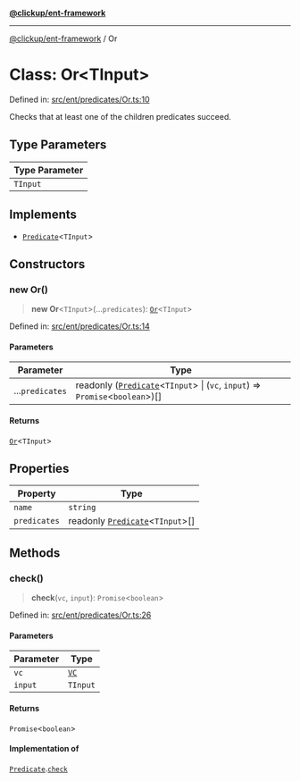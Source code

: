 [**@clickup/ent-framework**](../README.md)

***

[@clickup/ent-framework](../globals.md) / Or

# Class: Or\<TInput\>

Defined in: [src/ent/predicates/Or.ts:10](https://github.com/clickup/ent-framework/blob/master/src/ent/predicates/Or.ts#L10)

Checks that at least one of the children predicates succeed.

## Type Parameters

| Type Parameter |
| ------ |
| `TInput` |

## Implements

- [`Predicate`](../interfaces/Predicate.md)\<`TInput`\>

## Constructors

### new Or()

> **new Or**\<`TInput`\>(...`predicates`): [`Or`](Or.md)\<`TInput`\>

Defined in: [src/ent/predicates/Or.ts:14](https://github.com/clickup/ent-framework/blob/master/src/ent/predicates/Or.ts#L14)

#### Parameters

| Parameter | Type |
| ------ | ------ |
| ...`predicates` | readonly ([`Predicate`](../interfaces/Predicate.md)\<`TInput`\> \| (`vc`, `input`) => `Promise`\<`boolean`\>)[] |

#### Returns

[`Or`](Or.md)\<`TInput`\>

## Properties

| Property | Type |
| ------ | ------ |
| <a id="name"></a> `name` | `string` |
| <a id="predicates-1"></a> `predicates` | readonly [`Predicate`](../interfaces/Predicate.md)\<`TInput`\>[] |

## Methods

### check()

> **check**(`vc`, `input`): `Promise`\<`boolean`\>

Defined in: [src/ent/predicates/Or.ts:26](https://github.com/clickup/ent-framework/blob/master/src/ent/predicates/Or.ts#L26)

#### Parameters

| Parameter | Type |
| ------ | ------ |
| `vc` | [`VC`](VC.md) |
| `input` | `TInput` |

#### Returns

`Promise`\<`boolean`\>

#### Implementation of

[`Predicate`](../interfaces/Predicate.md).[`check`](../interfaces/Predicate.md#check)
